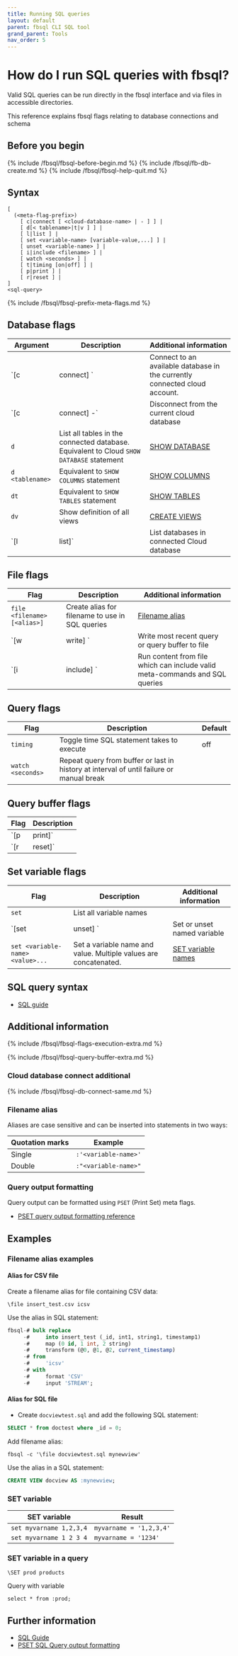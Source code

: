 ```yaml
---
title: Running SQL queries
layout: default
parent: fbsql CLI SQL tool
grand_parent: Tools
nav_order: 5
---
```


# How do I run SQL queries with fbsql?

Valid SQL queries can be run directly in the fbsql interface and via files in accessible directories.

This reference explains fbsql flags relating to database connections and schema

## Before you begin

{% include /fbsql/fbsql-before-begin.md %}
{% include /fbsql/fb-db-create.md %}
{% include /fbsql/fbsql-help-quit.md %}

## Syntax

```
[
  (<meta-flag-prefix>)
    [ c|connect [ <cloud-database-name> | - ] ] |
    [ d[< tablename>|t|v ] ] |
    [ l|list ] |
    [ set <variable-name> [variable-value,...] ] |
    [ unset <variable-name> ] |
    [ i|include <filename> ] |
    [ watch <seconds> ] |
    [ t|timing [on|off] ] |
    [ p|print ] |
    [ r|reset ] |
]
<sql-query>
```

{% include /fbsql/fbsql-prefix-meta-flags.md %}

## Database flags

| Argument | Description | Additional information |
|---|---|---|
| `[c|connect] <cloud-database-name>` | Connect to an available database in the currently connected cloud account. | [Connect cloud database additional](#connect-cloud-database-additional) |
| `[c|connect] -` | Disconnect from the current cloud database |  |
| `d` | List all tables in the connected database. Equivalent to Cloud `SHOW DATABASE` statement | [SHOW DATABASE](/docs/sql-guide/statements/statement-db-show) |
| `d <tablename>` | Equivalent to `SHOW COLUMNS` statement | [SHOW COLUMNS](/docs/sql-guide/statements/statement-columns-show) |
| `dt` | Equivalent to `SHOW TABLES` statement | [SHOW TABLES](/docs/sql-guide/statements/statement-tables-show) |
| `dv` | Show definition of all views | [CREATE VIEWS](/docs/sql-guide/statements/statement-view-create) |
| `[l|list]` | List databases in connected Cloud database |  |

## File flags

| Flag | Description | Additional information |
|---|---|---|
| `file <filename> [<alias>]` | Create alias for filename to use in SQL queries | [Filename alias](#filename-alias) |
| `[w|write] <filename>` | Write most recent query or query buffer to file |  | [File write](#file-write) |
|`[i|include] <filename>` | Run content from file which can include valid meta-commands and SQL queries | Equivalent to `fbsql --file` command |

## Query flags

| Flag | Description | Default |
|---|---|---|
| `timing` | Toggle time SQL statement takes to execute | off |
| `watch <seconds>` | Repeat query from buffer or last in history at interval of <seconds> until failure or manual break |  |

## Query buffer flags

| Flag | Description |
|---|---|
| `[p | print]` | Display most recent query or query buffer to fbsql interface followed by a newline |
| `[r | reset]` | Reset query buffer |

## Set variable flags

| Flag | Description | Additional information |
|---|---|---|
| `set` | List all variable names |  |
| `[set|unset] <variable-name>` | Set or unset named variable | Named variables in single quotation marks are treated as string literals in queries |
| `set <variable-name> <value>...` | Set a variable name and value. Multiple values are concatenated. | [SET variable names](#set-variable-names) |

## SQL query syntax

* [SQL guide](/docs/sql-guide/sql-guide-home)

## Additional information

{% include /fbsql/fbsql-flags-execution-extra.md %}

{% include /fbsql/fbsql-query-buffer-extra.md %}

### Cloud database connect additional

{% include /fbsql/fbsql-db-connect-same.md %}

### Filename alias

Aliases are case sensitive and can be inserted into statements in two ways:

| Quotation marks | Example |
|---|---|
| Single | `:'<variable-name>'` |
| Double | `:"<variable-name>"` |

### Query output formatting

Query output can be formatted using `PSET` (Print Set) meta flags.

* [PSET query output formatting reference](/docs/tools/fbsql/fbsql-query-output-format)

## Examples

### Filename alias examples

#### Alias for CSV file

Create a filename alias for file containing CSV data:

```
\file insert_test.csv icsv
```

Use the alias in SQL statement:

```sql
fbsql-# bulk replace
     -#     into insert_test (_id, int1, string1, timestamp1)
     -#     map (0 id, 1 int, 2 string)
     -#     transform (@0, @1, @2, current_timestamp)
     -# from
     -#     'icsv'
     -# with
     -#     format 'CSV'
     -#     input 'STREAM';
```

#### Alias for SQL file

* Create `docviewtest.sql` and add the following SQL statement:

```sql
SELECT * from doctest where _id = 0;
```

Add filename alias:

```
fbsql -c '\file docviewtest.sql mynewview'
```

Use the alias in a SQL statement:

```sql
CREATE VIEW docview AS :mynewview;
```

### SET variable

| SET variable | Result |
|---|---|
| `set myvarname 1,2,3,4` | `myvarname = '1,2,3,4'` |
| `set myvarname 1 2 3 4` | `myvarname = '1234'` |

### SET variable in a query

`\SET prod products`

Query with variable

`select * from :prod;`

## Further information

* [SQL Guide](/docs/sql-guide/sql-guide-home)
* [PSET SQL Query output formatting](/docs/tools/fbsql/fbsql-query-output-format)
